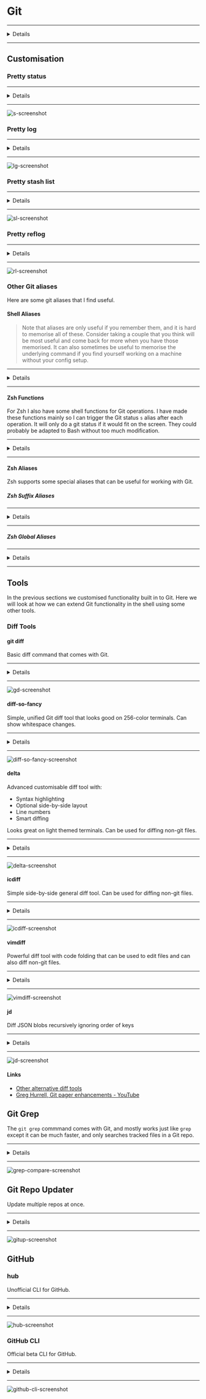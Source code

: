 # Git

---

<Details>
<Summary>Details</Summary>

| Key Info    |                                           |
| :---------- | ----------------------------------------- |
| Install     | [🍺](https://brew.sh/) `brew install git` |
| Usage       | 💲 `git`                                  |
| Config File | ⚙️ `~/.gitconfig`                         |
| Link        | 🌏 git-scm.com                            |

</Details>

---

## Customisation

### Pretty status

---

<Details>
<Summary>Details</Summary>

The `git status` command shows the current state of the repository you are in. I think it is an important command to use often, to check you are committing the right files, or quickly see where your unstaged changes are.

![git-status-screenshot](git-status.jpg)

This command is quite verbose with hints that I don't need to see each time. To see a short version we can use:

```sh
git status -s -b
```

- `-s` for short
- `-b` for showing the branch status on the first line

The flags can be combined like so:

```sh
git status -sb
```

Sometimes it is useful to view only the status of the files in the current directory and below. Like many other Git commands, this can be done by appending a path to the command:

```sh
git status -sb .  # . is the current directory
```

![git-status-sb-screenshot](git-status-sb.jpg)

- The first line shows branch information and how many commits have been made since the last push.
- The left column has the abbreviated status for the file
  - `M` shows a file is modified,
  - `A` shows a file is added (for the first time)
  - `UU` shows a file has merge conflicts
  - `??` shows a file is untracked
  - Red means the file is unstaged
  - Green means the file is staged

#### Git Alias

A Git alias is an alias for a Git sub-command that starts with the `git` prefix. These are stored in `~/.gitconfig`.

We can add a Git alias for our short status command with:

```sh
git config --global alias.sb "status -sb"
```

Now we can use `git sb` to run the same command.

#### Shell Alias

We can optionally make this even shorter by putting a shell alias in `~/.bashrc` for Bash, or `~/.zshrc` for Zsh.

> You can find which shell you are currently runnin with `echo $SHELL`

To add a shell alias for the `git status -sb` command, use:

```sh
alias s="git status -sb"
```

After restarting your shell or reloading your shell config with `source ~/.zshrc`, you can now run the command with `s`. Nice and short!

#### With diff-stat

![git-diff-stat-screenshot](stat.jpg)

We can take the above even further. The `git diff --stat` command shows relative change statistics for each file. With a [small shell script](https://github.com/CallumHoward/dotfiles/blob/master/scripts/git-st) we can combine this with the aliased Git status command.

Copy this script [here](https://github.com/CallumHoward/dotfiles/blob/master/scripts/git-st) and put it somewhere in your `$PATH`. I place it in `~/.local/bin/`, and you can use this code to do the same:

```sh
mkdir -p ~/.local/bin  # Make a folder for scripts
curl https://raw.githubusercontent.com/CallumHoward/dotfiles/master/scripts/git-st -o ~/.local/bin/git-st
chmod +x ~/.local/bin/git-st  # Add execute permissions to the downloaded script
export PATH=$PATH:~/.local/bin  # Add the script folder to your $PATH
```

To make sure this directory is always in your path, add this export command to your `~/.bashrc` or `~/.zshrc`.

```sh
export PATH=$PATH:~/.local/bin
```

Now we should be able to run `git-st` and we will get the combined `git status -sb` and `git diff --stat` output. The last thing to do is update our alias in our `~/.bashrc` or `~/.zshrc`.

```sh
alias s="git-st"
```

Remember to restart your shell or `source ~/.bashrc`.

##### Alternate method

If that doesn't work you can alias directly to the location where you downloaded the script, just remember to `chmod +x ~/.local/bin/git-st` as well:

```sh
alias s="~/.local/bin/git-st"
```

Now there is only one problem I found, if there are many changes to one file, the `git diff --stat` output might wrap around, which looks kind of ugly. Instead we can truncate the output if it exceeds the column width (in characters) of the terminal. This only works for when the command is run however. If the terminal is resized after then there is no way to redraw a command that has already finished.

```sh
git-st | perl -pe "s/^((?:(?>(?:\e\[.*?m)*).){$COLUMNS}).*/\$1\e[m/"
```

#### With fallback to `ls`

![zsh-stats-screenshot](zsh-stats.jpg)

`s` is my most used command, so for me it has become muscle memory. Sometimes I use it compulsively by mistake when I'm not in a Git repository. In this case, `git-st` will just give a message like `fatal: not a git repository (or any of the parent directories): .git`. Instead I thought it would be more useful to silently fall back to `ls` in this case. This can be achieved with the following:

```sh
if command -v git-st > /dev/null 2>&1; then
    alias s='(set -o pipefail && git-st 2>/dev/null | perl -pe "s/^((?:(?>(?:\e\[.*?m)*).){$COLUMNS}).*/\$1\e[m/") || ls'
    alias s.='(set -o pipefail && git-st . 2>/dev/null | perl -pe "s/^((?:(?>(?:\e\[.*?m)*).){$COLUMNS}).*/\$1\e[m/") || ls'
else
    alias s="git sb 2>/dev/null || ls"
fi
```

The caveat here is that we can no longer provide a filepath argument to the s command, so I aliased `s.` to find only the status of the files in the current directory and below. We could get around this limitation with a shell function, an exercise that I will leave to the reader.

</Details>

---

![s-screenshot](s.jpg)

### Pretty log

---

<Details>
<Summary>Details</Summary>

If you run `git log` you can see the history of commits in a Git repo in your [Pager](https://en.wikipedia.org/wiki/Terminal_pager) (probably `less`).
![git log-screenshot](git-log.jpg)

Run this command to add the `git lg` alias to your `~/.gitconfig` file:

```sh
git config --global alias.lg "log --color --graph --pretty=format:'%Cred%h%Creset -%C(yellow)%d%Creset %s %Cgreen(%cr) %C(bold blue)<%an>%Creset' --abbrev-commit"
```

Now you have the command `git lg` to display a pretty formatted and coloured Git log:
![git lg-screenshot](git-lg.jpg)

- Where branches diverge and merge is represented on the left
- The shot commit hash can be used anywhere the long hash can be used
  - eg. `git checkout 481d7b0`
- The commit where the tips of branches, tags and remotes are shown in yellow
- `git log` will still work the same as before to see full details
- You can remove the alias by deleting the relevant line in `~/.gitconfig`

This can optionally be made shorter with some shell aliases (put in `~/.bashrc` or `~/.zshrc`):

```sh
alias lg="git lg"
alias lgs="git lg --stat"   # Show pretty log with statistics on which files changed
alias lgp="git lg -p"       # Show pretty log with patch diff
alias lgh="git lg -n10"     # Show only 10 commits
```

![lgs-lgp-screenshot](lgs-lgp.jpg)

#### Links

Source: [Coder Wall](https://coderwall.com/p/euwpig/a-better-git-log)

</Details>

---

![lg-screenshot](lg.jpg)

### Pretty stash list

---

<Details>
<Summary>Details</Summary>

You can stash unstaged changes in a Git repository with `git stash`, and restore those changes with `git pop`. Here are a few other useful stash related commands:

```sh
git stash push -m "descriptive comment here"  # Add a message to remind you what's in this stash
git stash apply  # Apply the stash (most recent by default) without "popping" it from the list
git stash list   # Show the list (stack) of stashes, most recent at the top
```

Similair to above with Git log, you can add an alias for listing stashes (`git stash list`) with pretty formatting and colours. Run this command to add it to your `~/.gitconfig`:

```sh
git config --global alias.sl "stash list --pretty=format:'%C(red)%h%C(reset) - %C(yellow)(%gd%C(yellow))%C(reset) %<(70,trunc)%s %C(green)(%cr) %C(bold blue)<%an>%C(reset)'"
```

Again, a shell alias can optionally also be added:

```sh
alias sl="git sl"
```

![stash-list-screenshot](stash-list.jpg)

- The reference for each stash shown in yellow can be used in git commands
  - eg. `git show stash@{2}`, `git diff stash@{0} stash@{1}`, `git apply stash@{3}`

Source: [StackOverflow](https://stackoverflow.com/a/38826108/13159693)

</Details>

---

![sl-screenshot](sl.jpg)

### Pretty reflog

---

<Details>
<Summary>Details</Summary>

> _Reference logs, or "reflogs", record when the tips of branches and other references were updated in the local repository._
> -- [Git documentation](https://git-scm.com/docs/git-reflog)

This command is not used as often, but for the sake of completeness it can also be made pretty with similair styling. The unaliased command is `git reflog`. Add an alias to your `~/.gitconfig` with:

```sh
git config --global alias.rl "reflog --pretty=format:'%Cred%h%Creset %C(yellow)%gd%C(reset) %C(auto)%gs%C(reset) %C(green)(%cr)%C(reset) %C(bold blue)<%an>%Creset' --abbrev-commit"
```

And an optional shell alias:

```sh
alias rl="git rl"
```

![reflog-screenshot](reflog.jpg)

#### Links

Source: [StackOverflow](https://stackoverflow.com/a/38826108/13159693)

</Details>

---

![rl-screenshot](rl.jpg)

### Other Git aliases

Here are some git aliases that I find useful.

#### Shell Aliases

> Note that aliases are only useful if you remember them, and it is hard to memorise all of these. Consider taking a couple that you think will be most useful and come back for more when you have those memorised. It can also sometimes be useful to memorise the underlying command if you find yourself working on a machine without your config setup.

---

<Details>
<Summary>Details</Summary>

```sh
alias g="git"
alias gca="git commit --amend"  # In case you forgot to add something to your last commit
alias gcv="git commit -v"  # Write commit message in Vim
alias grv="git remote -v"  # List remotes
alias cob="git checkout -b"  # Check out a new branch like: `cob my-feature`
alias cdg='cd "`git rev-parse --show-toplevel 2>/dev/null | head -1`"'  # cd into git root
alias gd="git diff"
alias gd.="git diff ."
alias gdc="git diff --cached"
alias gdc.="git diff --cached ."
alias gdd="git difftool"  # git diff using the difftool configured in ~/.gitconfig
alias pu="git push -u"  # push and set upstream branch (useful for pushing a local branch for the first time)
alias pull="git pull"
alias show="git show"

# List most recently used branches
alias ba="git for-each-ref --count=30 --sort=-committerdate refs/heads/ --format='%(refname:short)'"
alias baa="git branch -a"  # list all branches including non-local branches on remotes
# Choose a branch to checkout. Requires FZF, diff-so-fancy and xargs
alias cof="ba | grep -v master | fzf --preview='{ git diff --color=always --stat master...{}; git diff --color=always master...{}; } | diff-so-fancy' | xargs git checkout"

# With the following aliases, it is possible to keep a feature branch up to date with master by doing
# `stash && com && pull && co - && gmm && pop`
alias stash="git stash"
alias com="git checkout master"
alias pull="git pull"
alias gmm="git merge master"
alias pop="git stash pop -q && s"
```

Note we can check out the last used branch with:

```sh
git checkout -
```

</Details>

---

#### Zsh Functions

For Zsh I also have some shell functions for Git operations. I have made these functions mainly so I can trigger the Git status `s` alias after each operation. It will only do a git status if it would fit on the screen. They could probably be adapted to Bash without too much modification.

---

<Details>
<Summary>Details</Summary>

```sh

# Add files with: `a <path1> <path2> <path3>...`
function git_add() {
    if [ "$#" -eq 0 ]; then
        git add .
    else
        git add "$@"
    fi

    if (( `git status -s | wc -l` < $LINES )); then
        s | tail -n +2
    fi
}
alias a="git_add"

# Commit staged files with a message: `cm This is the commit message, quotes not needed`
function cm() {
    nocorrect git commit -m "$*"
    if (( `git status -s | wc -l` < $LINES )); then
        s | tail -n +2
    fi
}

function git_reset() {
    git reset -q "$@"
    if (( `git status -s | wc -l` < $LINES )); then
        s | tail -n +2
    fi
}
alias grs="git_reset"

function git_checkout() {
    git checkout "$@"
    if (( `git status -sb | wc -l` < $LINES )); then
        s
    fi
}
alias co="git_checkout"

# Browse to the current branch in GitHub
function br() {
    if command -v xdg-open > /dev/null 2>&1; then
        bin="xdg-open"
    elif command -v open > /dev/null 2>&1; then
        bin="open"
    fi

    local gitpath=`git rev-parse --show-prefix 2>/dev/null | head -1`
    if [[ gitpath == '' ]]; then return; fi

    local remote="origin"
    if [ "$#" -ne 0 ]; then
        remote="$1"
    fi

    local url=`git remote get-url $remote | head -1`
    if [[ "$url" =~ "@" ]]; then
        url="${url/':'//}"
        url="${url/*\@/https://}"
    fi

    url="${url/".git"}"

    local branch=`git rev-parse --abbrev-ref HEAD | head -1`
    $bin "$url/tree/$branch/$gitpath"
}

# Clone including submodules, using multithreading and then cd into the cloned repo
function clo() {
    git clone --recursive -j4 "$1" && cd *(/om[1])
}
```

</Details>

---

#### Zsh Aliases

Zsh supports some special aliases that can be useful for working with Git.

##### Zsh Suffix Aliases

---

<Details>
<Summary>Details</Summary>

Suffix aliases allow a command to be run if a file with a suffix is given. When cloning a Git repo, the URL usually ends with `.git`. Therefore we can tell Zsh when it sees a plain Git URL ending in `.git` with no command, use the `clo` function defined above.

```sh
alias -s git="clo"
```

</Details>

---

##### Zsh Global Aliases

---

<Details>
<Summary>Details</Summary>

With Zsh's global aliases, we can evaluate commands to insert into a commandline. The following command and FZF can be used to select a branch. It can be used like `co BF`, which will allow you to select a branch interactively with FZF.

```sh
alias -g BF='`git branch | fzf`'
```

If we also source this function in our `~/.zshrc`, we can expand global aliases with `<TAB>`.

```sh
# Automatically Expanding Global Aliases (tab key to expand)
# references: http://blog.patshead.com/2012/11/automatically-expaning-zsh-global-aliases---simplified.html
globalias() {
  if [[ $LBUFFER =~ '[A-Z0-9]+$' ]]; then
    zle _expand_alias
    zle expand-word
  fi
  zle expand-or-complete
}
zle -N globalias
bindkey "^I" globalias                 # tab key to expand globalalias
```

Here are some more global aliases for inserting files based on their Git status. They can be used:

```sh
alias -g GM='`sb . | tail -n +2 | egrep "^\s[MD]" | cut -c 4- | tr "\n" " "`'
alias -g GU='`sb . | tail -n +2 | egrep "^\s?U" | cut -c 4- | tr "\n" " "`'
alias -g GQ='`sb . | tail -n +2 | egrep "^\s?\?" | cut -c 4- | tr "\n" " "`'
```

</Details>

---

## Tools

In the previous sections we customised functionality built in to Git. Here we will look at how we can extend Git functionality in the shell using some other tools.

### Diff Tools

#### git diff

Basic diff command that comes with Git.

---

<Details>
<Summary>Details</Summary>

| Key Info    |                                           |
| :---------- | ----------------------------------------- |
| Install     | [🍺](https://brew.sh/) `brew install git` |
| Usage       | 💲 `git diff`                             |
| Config File | ⚙️ `~/.gitconfig`                         |
| Link        | 🌏 git-scm.com/docs/git-diff              |

Here are some useful aliases that can be used to display diffs for git:

```sh
alias gd="git diff"
alias gdc="git diff --cached"  # Show what has been staged
alias gdd="git difftool"  # You can set the difftool in ~/.gitconfig
alias gdmb="git diff master...HEAD"  # Show changes since branch diverged, same as GitHub PR compare
alias lgmb="lg master...HEAD"  # Show commits since branch diverged
```

Another useful flag to use is `--name-only`, which echos only the names of the files that have changes, for example:

```sh
gdmb --name-only
```

You could then pipe that into [FZF](https://github.com/junegunn/fzf) to filter the list and copy the result with something like:

```sh
gdmb --name-only | fzf -m | tr "\n" " " | pbcopy
vim -p <paste-selected-files-here>
```

This is still a bit to type, but it can be made easier with some Zsh [global aliases](https://blog.lftechnology.com/command-line-productivity-with-zsh-aliases-28b7cebfdff9).

```sh
alias -g NO='--name-only'
alias -g 2L='| tr "\n" " "'  # Convert lines to space-seperated list
alias -g 2R='| tr " " "\n"'  # Convert space-seperated list to lines
alias -g FZ='| fzf -m'  # FZF with multi-selection, then send to the clipboard
alias -g P='| pbcopy'
alais v="vim"
```

Then we can do:

```sh
gdmb NO FZ 2L P
v -p <paste>
```

Actually it is probably easier to use the FZF plugin in Vim, or make an alias for the whole thing.  
Vim could also be easily replaced in the above example with `code` to open the files in VSCode.

</Details>

---

![gd-screenshot](gd.jpg)

#### diff-so-fancy

Simple, unified Git diff tool that looks good on 256-color terminals. Can show whitespace changes.

---

<Details>
<Summary>Details</Summary>

| Key Info    |                                                                                               |
| :---------- | --------------------------------------------------------------------------------------------- |
| Install     | [🍺](https://brew.sh/) `brew install diff-so-fancy`                                           |
| Usage       | 💲 Add command to `~/.gitconfig`, see [here](https://github.com/so-fancy/diff-so-fancy#usage) |
| Config File | ⚙️ `~/.gitconfig`                                                                             |
| Link        | 🌏 github.com/so-fancy/diff-so-fancy                                                          |

</Details>

---

![diff-so-fancy-screenshot](diff-so-fancy.jpg)

#### delta

Advanced customisable diff tool with:

- Syntax highlighting
- Optional side-by-side layout
- Line numbers
- Smart diffing

Looks great on light themed terminals. Can be used for diffing non-git files.

---

<Details>
<Summary>Details</Summary>

| Key Info    |                                                                                                 |
| :---------- | ----------------------------------------------------------------------------------------------- |
| Install     | [🍺](https://brew.sh/) `brew install delta`                                                     |
| Usage       | 💲 Add command to `~/.gitconfig`, see [here](https://github.com/dandavison/delta#configuration) |
| Config File | ⚙️ `~/.gitconfig`                                                                               |
| Link        | 🌏 github.com/dandavison/delta                                                                  |

Delta uses [`bat`](https://github.com/sharkdp/bat) for syntax highlighting. Personally I think in a 256 color terminal it makes the diff harder to read, but with truecolor and a white background it looks quite nice. It also has a `--diff-so-fancy` emulation mode, and when combined with `--side-by-side` this looks quite nice and has the easiest to read diffing algorithm.  
To get this, make sure you have the following in your `~/.gitconfig`:

```conf
[pager]
    diff = delta --side-by-side --diff-so-fancy
```

![delta-diff-so-fancy-side-by-side-screenshot](delta-dsf-sbs.jpg)

</Details>

---

![delta-screenshot](delta.jpg)

#### icdiff

Simple side-by-side general diff tool. Can be used for diffing non-git files.

---

<Details>
<Summary>Details</Summary>

| Key Info    |                                                                                                    |
| :---------- | -------------------------------------------------------------------------------------------------- |
| Install     | [🍺](https://brew.sh/) `brew install icdiff`                                                       |
| Usage       | 💲 Add command to `~/.gitconfig`, see [here](https://github.com/jeffkaufman/icdiff#using-with-git) |
| Config File | ⚙️ `~/.gitconfig`                                                                                  |
| Link        | 🌏 github.com/jeffkaufman/icdiff                                                                   |

</Details>

---

![icdiff-screenshot](icdiff.jpg)

#### vimdiff

Powerful diff tool with code folding that can be used to edit files and can also diff non-git files.

---

<Details>
<Summary>Details</Summary>

| Key Info    |                                                                                                          |
| :---------- | -------------------------------------------------------------------------------------------------------- |
| Install     | [🍺](https://brew.sh/) `brew install vim`                                                                |
| Usage       | 💲 Add command to `~/.gitconfig`, see [here](https://michaelthessel.com/using-vimdiff-as-git-diff-tool/) |
| Config File | ⚙️ `~/.gitconfig` and `~/.vimrc` (or `~/config/nvim/init.vim` if using [NeoVim](https://neovim.io/))     |
| Link        | 🌏 devhints.io/vim-diff                                                                                  |

`vimdiff` is an alias for `vim -d` that is installed with Vim, there is a good chance it comes with your OS.

Set up using the [this](https://michaelthessel.com/using-vimdiff-as-git-diff-tool/) guide.
You can learn more about using Vim by running `vimtutor`, or check out a past CSESoc Vim Workshop [here](https://www.youtube.com/watch?v=jdsfraYakEc).

If you want to use NeoVim instead of Vim for diffing, add this to your `~/.gitconfig`:

```conf
[difftool "vimdiff"]
    cmd = nvim -d $BASE $LOCAL
```

Add the following to your shell config (`~/.bashrc` or `~/.zshrc`) to use Vim for general Git operations like writing commit messages and interactive rebase.

```sh
export EDITOR=vim
```

or

```sh
if command -v nvim > /dev/null 2>&1; then
    export EDITOR=nvim
else
    export EDITOR=vim
fi
```

...to use [NeoVim](https://neovim.io/) with a Vim fallback.

Further reading:

- [Vim universe. Vim as a diff tool - YouTube](https://youtu.be/zEah_HDpHzc)
- [Vimways - The Power of Diff](https://vimways.org/2018/the-power-of-diff/)

</Details>

---

![vimdiff-screenshot](vimdiff.jpg)

#### jd

Diff JSON blobs recursively ignoring order of keys

---

<Details>
<Summary>Details</Summary>

| Key Info    |                                                                                                     |
| :---------- | --------------------------------------------------------------------------------------------------- |
| Install     | [🍺](https://brew.sh/) `brew install jd`                                                            |
| Usage       | 💲 `jd [OPTION]... FILE1 FILE2`, see [here](https://github.com/josephburnett/jd#command-line-usage) |
| Config File | ⚙️ -                                                                                                |
| Link        | 🌏 github.com/josephburnett/jd                                                                      |

Diffing JSON files can be interesting because sometimes you will be comparing two JSON blobs with only a few differences, but the ordering is different which can throw off the diffing algorithm and give a messy result:

![vimdiff-json-screenshot](vimdiff-json.jpg)

`jd` will output a diff ignoring the ordering, showing only what was changed and where in the hierarchy it is. We can view the output with some syntax highlighting by piping it into Vim:

```sh
jd a.json b.json | vim +'set ft=diff | g/^@/norm O' -
```

- `vim -` reads input from stdin, so you can pipe commands into it. If using NeoVim you can omit the `-` and it will still work.
- `vim +'<command>'` runs a command in Vim once it is opened
  - `set ft=diff` sets the filetype used for syntax highlighting to be `diff` type.
  - `g/^@/norm O` is to add an extra line between diffs, making it easier to read. Also sets the search pattern to "@" so you can quickly jump between diff chunks with `n` and `N`.

</Details>

---

![jd-screenshot](jd.jpg)

#### Links

- [Other alternative diff tools](https://github.com/dandavison/delta#similar-projects)
- [Greg Hurrell, Git pager enhancements - YouTube](https://youtu.be/Mv_oKbjRT_s)

## Git Grep

The `git grep` commmand comes with Git, and mostly works just like `grep` except it can be much faster, and only searches tracked files in a Git repo.

---

<Details>
<Summary>Details</Summary>

Unlike `grep`, you don't need to specify the `-r` recursive flag, and you don't need to specify a directory.

Here is an example of how different the performance can be (compare the total time).

![grep-benchmark-screenshot](grep-benchmark.jpg)

You can use this alias to format the output so that it is similair to RipGrep:

```sh
alias gg="git grep -i -n --heading --break"
```

- `-i` to ignore case
- `-n` to show line numbers
- `--heading` to group matches by file
- `--break` to add an empty line between grouped file matches

</Details>

---

![grep-compare-screenshot](grep-compare.jpg)

## Git Repo Updater

Update multiple repos at once.

---

<Details>
<Summary>Details</Summary>

Useful if you have a directory of repositories and you don't want to `cd` into each one individually and `pull` each branch.

| Key Info    |                                                                            |
| :---------- | -------------------------------------------------------------------------- |
| Install     | [🍺](https://brew.sh/) `brew install gitup`                                |
| Usage       | 💲 `gitup .`, see [here](https://github.com/earwig/git-repo-updater#usage) |
| Config File | ⚙️ -                                                                       |
| Link        | 🌏 github.com/earwig/git-repo-updater                                      |

</Details>

---

![gitup-screenshot](gitup.jpg)

## GitHub

### hub

Unofficial CLI for GitHub.

---

<Details>
<Summary>Details</Summary>

| Key Info    |                                                                                                         |
| :---------- | ------------------------------------------------------------------------------------------------------- |
| Install     | [🍺](https://brew.sh/) `brew install hub`                                                               |
| Usage       | 💲 `hub` or `git` with passthrough, see [here](https://github.com/github/hub#usage)                     |
| Config File | ⚙️ `~/.gitconfig`and`~/bashrc`or`~/.zshrc`, see [here](https://hub.github.com/hub.1.html#configuration) |
| Link        | 🌏 hub.github.com                                                                                       |

</Details>

---

![hub-screenshot](hub.jpg)

### GitHub CLI

Official beta CLI for GitHub.

---

<Details>
<Summary>Details</Summary>

| Key Info    |                                                               |
| :---------- | ------------------------------------------------------------- |
| Install     | [🍺](https://brew.sh/) `brew install github/gh/gh`            |
| Usage       | 💲 `gh pr list`, see [here](https://github.com/cli/cli#usage) |
| Config File | ⚙️ -                                                          |
| Link        | 🌏 cli.github.com                                             |

</Details>

---

![github-cli-screenshot](gh.jpg)
